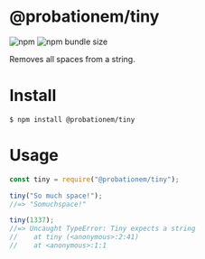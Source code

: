 # @probationem/tiny

![npm](https://img.shields.io/npm/v/@probationem/tiny) ![npm bundle size](https://img.shields.io/bundlephobia/min/agustinbarrientos/probationem-tiny)

Removes all spaces from a string.

# Install
```
$ npm install @probationem/tiny
```

# Usage
```js
const tiny = require("@probationem/tiny");

tiny("So much space!");
//=> "Somuchspace!"

tiny(1337);
//=> Uncaught TypeError: Tiny expects a string
//    at tiny (<anonymous>:2:41)
//    at <anonymous>:1:1
```

